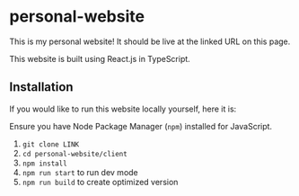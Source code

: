 # personal-website

This is my personal website! It should be live at the linked URL on this page.

This website is built using React.js in TypeScript.

## Installation

If you would like to run this website locally yourself, here it is:

Ensure you have Node Package Manager (``npm``) installed for JavaScript.

1. ``git clone LINK``
2. ``cd personal-website/client``
3. ``npm install``
4. ``npm run start`` to run dev mode
5. ``npm run build`` to create optimized version